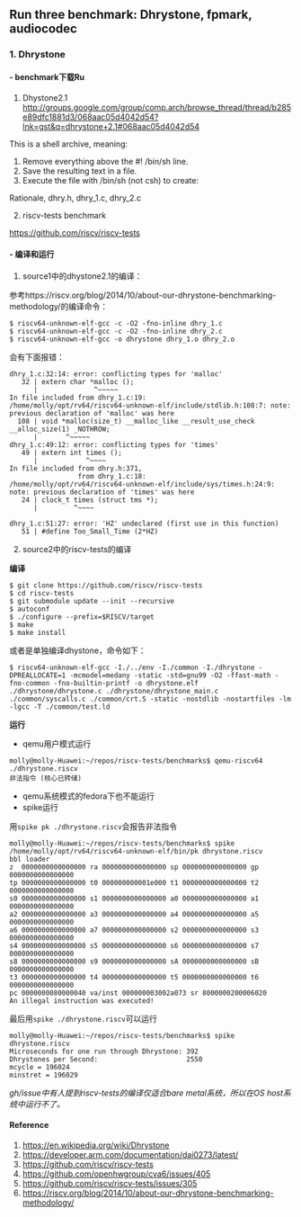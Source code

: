 ## Run three benchmark: Dhrystone, fpmark, audiocodec

### 1. Dhrystone

#### - benchmark下载Ru

1. Dhystone2.1
http://groups.google.com/group/comp.arch/browse_thread/thread/b285e89dfc1881d3/068aac05d4042d54?lnk=gst&q=dhrystone+2.1#068aac05d4042d54

This is a shell archive, meaning:
1. Remove everything above the #! /bin/sh line.
2. Save the resulting text in a file.
3. Execute the file with /bin/sh (not csh) to create:

Rationale, dhry.h, dhry_1.c, dhry_2.c

2. riscv-tests benchmark

https://github.com/riscv/riscv-tests

#### - 编译和运行

1. source1中的dhystone2.1的编译：

参考https://riscv.org/blog/2014/10/about-our-dhrystone-benchmarking-methodology/的编译命令：

```
$ riscv64-unknown-elf-gcc -c -O2 -fno-inline dhry_1.c
$ riscv64-unknown-elf-gcc -c -O2 -fno-inline dhry_2.c
$ riscv64-unknown-elf-gcc -o dhrystone dhry_1.o dhry_2.o
```

会有下面报错：

```
dhry_1.c:32:14: error: conflicting types for 'malloc'
   32 | extern char *malloc ();
      |              ^~~~~~
In file included from dhry_1.c:19:
/home/molly/opt/rv64/riscv64-unknown-elf/include/stdlib.h:108:7: note: previous declaration of 'malloc' was here
  108 | void *malloc(size_t) __malloc_like __result_use_check __alloc_size(1) _NOTHROW;
      |       ^~~~~~
dhry_1.c:49:12: error: conflicting types for 'times'
   49 | extern int times ();
      |            ^~~~~
In file included from dhry.h:371,
                 from dhry_1.c:18:
/home/molly/opt/rv64/riscv64-unknown-elf/include/sys/times.h:24:9: note: previous declaration of 'times' was here
   24 | clock_t times (struct tms *);
      |         ^~~~~

dhry_1.c:51:27: error: 'HZ' undeclared (first use in this function)
   51 | #define Too_Small_Time (2*HZ)
```

2. source2中的riscv-tests的编译

**编译**

```
$ git clone https://github.com/riscv/riscv-tests
$ cd riscv-tests
$ git submodule update --init --recursive
$ autoconf
$ ./configure --prefix=$RISCV/target
$ make
$ make install
```

或者是单独编译dhystone，命令如下：
```
$ riscv64-unknown-elf-gcc -I./../env -I./common -I./dhrystone -DPREALLOCATE=1 -mcmodel=medany -static -std=gnu99 -O2 -ffast-math -fno-common -fno-builtin-printf -o dhrystone.elf ./dhrystone/dhrystone.c ./dhrystone/dhrystone_main.c ./common/syscalls.c ./common/crt.S -static -nostdlib -nostartfiles -lm -lgcc -T ./common/test.ld
```
**运行**

- qemu用户模式运行

```
molly@molly-Huawei:~/repos/riscv-tests/benchmarks$ qemu-riscv64 ./dhrystone.riscv
非法指令 (核心已转储)
```

- qemu系统模式的fedora下也不能运行
- spike运行

用`spike pk ./dhrystone.riscv`会报告非法指令
```
molly@molly-Huawei:~/repos/riscv-tests/benchmarks$ spike /home/molly/opt/rv64/riscv64-unknown-elf/bin/pk dhrystone.riscv
bbl loader
z  0000000000000000 ra 0000000000000000 sp 0000000000000000 gp 0000000000000000
tp 0000000000000000 t0 000000000001e000 t1 0000000000000000 t2 0000000000000000
s0 0000000000000000 s1 0000000000000000 a0 0000000000000000 a1 0000000000000000
a2 0000000000000000 a3 0000000000000000 a4 0000000000000000 a5 0000000000000000
a6 0000000000000000 a7 0000000000000000 s2 0000000000000000 s3 0000000000000000
s4 0000000000000000 s5 0000000000000000 s6 0000000000000000 s7 0000000000000000
s8 0000000000000000 s9 0000000000000000 sA 0000000000000000 sB 0000000000000000
t3 0000000000000000 t4 0000000000000000 t5 0000000000000000 t6 0000000000000000
pc 0000000080000040 va/inst 000000003002a073 sr 8000000200006020
An illegal instruction was executed!
```

最后用`spike ./dhrystone.riscv`可以运行

```
molly@molly-Huawei:~/repos/riscv-tests/benchmarks$ spike dhrystone.riscv
Microseconds for one run through Dhrystone: 392
Dhrystones per Second:                      2550
mcycle = 196024
minstret = 196029
```

*gh/issue中有人提到riscv-tests的编译仅适合bare metal系统，所以在OS host系统中运行不了。*


#### Reference
1. https://en.wikipedia.org/wiki/Dhrystone
2. https://developer.arm.com/documentation/dai0273/latest/
3. https://github.com/riscv/riscv-tests
4. https://github.com/openhwgroup/cva6/issues/405
3. https://github.com/riscv/riscv-tests/issues/305
4. https://riscv.org/blog/2014/10/about-our-dhrystone-benchmarking-methodology/

